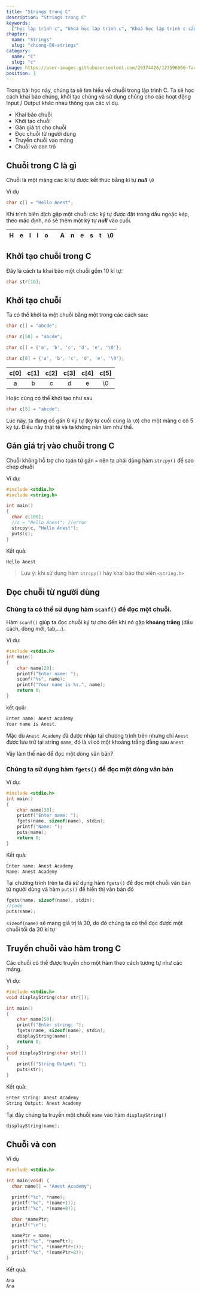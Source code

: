 ```yaml
---
title: "Strings trong C"
description: "Strings trong C"
keywords:
  ["học lập trình c", "khoá học lập trình c", "Khoá học lập trình c căn bản"]
chapter:
  name: "Strings"
  slug: "chuong-08-strings"
category:
  name: "C"
  slug: "c"
image: https://user-images.githubusercontent.com/29374426/127596066-fa46df01-982f-4a72-b6d1-f7d8f5c5a9b3.png
position: 1
---
```


Trong bài học này, chúng ta sẽ tìm hiểu về chuỗi trong lập trình C. Ta sẽ học cách khai báo chúng, khởi tạo chúng và sử dụng chúng cho các hoạt động Input / Output khác nhau thông qua các ví dụ.

- Khai báo chuỗi
- Khởi tạo chuỗi
- Gán giá trị cho chuỗi
- Đọc chuỗi từ người dùng
- Truyền chuỗi vào mảng
- Chuỗi và con trỏ

## Chuỗi trong C là gì

Chuỗi là một mảng các kí tự được kết thúc bằng kí tự **_null_** `\0`

Ví dụ

```cpp
char c[] = "Hello Anest";
```

Khi trình biên dịch gặp một chuỗi các ký tự được đặt trong dấu ngoặc kép, theo mặc định, nó sẽ thêm một ký tự **_null_** vào cuối.

| H   |  e  | l   | l   | o   |     | A   | n   | e   | s   | t   | \0  |
| --- | :-: | --- | --- | --- | --- | --- | --- | --- | --- | --- | --- |

## Khởi tạo chuỗi trong C

Đây là cách ta khai báo một chuỗi gồm 10 kí tự:

```cpp
char str[10];
```

## Khởi tạo chuỗi

Ta có thể khởi ta một chuỗi bằng một trong các cách sau:

```cpp
char c[] = "abcde";

char c[50] = "abcde";

char c[] = {'a', 'b', 'c', 'd', 'e', '\0'};

char c[6] = {'a', 'b', 'c', 'd', 'e', '\0'};
```

| c[0] | c[1] | c[2] | c[3] | c[4] | c[5] |
| :--: | :--: | :--: | :--: | :--: | :--: |
|  a   |  b   |  c   |  d   |  e   |  \0  |

Hoặc cũng có thể khởi tạo như sau

```cpp
char c[5] = "abcde";
```

Lúc này, ta đang cố gán 6 ký tự (ký tự cuối cùng là `\0`) cho một mảng c có 5 ký tự. Điều này thật tệ và ta không nên làm như thế.

## Gán giá trị vào chuỗi trong C

Chuỗi không hỗ trợ cho toán tử gán `=` nên ta phải dùng hàm `strcpy()` để sao chép chuỗi

Ví dụ:

```cpp
#include <stdio.h>
#include <string.h>

int main()
{
  char c[100];
  //c = "Hello Anest"; //error
  strcpy(c, "Hello Anest");
  puts(c);
}
```

Kết quả:

```cpp
Hello Anest
```

> Lưu ý: khi sử dụng hàm `strcpy()` hãy khai báo thư viên `<string.h>`

## Đọc chuỗi từ người dùng

### Chúng ta có thể sử dụng hàm `scanf()` để đọc một chuỗi.

Hàm `scanf()` giúp ta đọc chuỗi ký tự cho đến khi nó gặp **khoảng trắng** (dấu cách, dòng mới, tab,...).

Ví dụ:

```cpp
#include <stdio.h>
int main()
{
    char name[20];
    printf("Enter name: ");
    scanf("%s", name);
    printf("Your name is %s.", name);
    return 0;
}
```

kết quả:

```cpp
Enter name: Anest Academy
Your name is Anest.
```

Mặc dù `Anest Academy` đã được nhập tại chương trình trên nhưng chỉ `Anest` được lưu trữ tại string `name`, đó là vì có một khoảng trắng đằng sau `Anest`

Vậy làm thế nào để đọc một dòng văn bản?

### Chúng ta sử dụng hàm `fgets()` để đọc một dòng văn bản

Ví dụ:

```cpp
#include <stdio.h>
int main()
{
    char name[30];
    printf("Enter name: ");
    fgets(name, sizeof(name), stdin);
    printf("Name: ");
    puts(name);
    return 0;
}
```

Kết quả:

```cpp
Enter name: Anest Academy
Name: Anest Academy
```

Tại chương trình trên ta đã sử dụng hàm `fgets()` để đọc một chuỗi văn bản từ người dùng và hàm `puts()` để hiển thị văn bản đó

```cpp
fgets(name, sizeof(name), stdin);
//code
puts(name);
```

`sizeof(name)` sẽ mang giá trị là 30, do đó chúng ta có thể đọc được một chuỗi tối đa 30 kí tự

## Truyền chuỗi vào hàm trong C

Các chuỗi có thể được truyền cho một hàm theo cách tương tự như các mảng.

Ví dụ:

```cpp
#include <stdio.h>
void displayString(char str[]);

int main()
{
    char name[50];
    printf("Enter string: ");
    fgets(name, sizeof(name), stdin);
    displayString(name);
    return 0;
}
void displayString(char str[])
{
    printf("String Output: ");
    puts(str);
}
```

Kết quả:

```cpp
Enter string: Anest Academy
String Output: Anest Academy
```

Tại đây chúng ta truyền một chuỗi `name` vào hàm `displayString()`

```cpp
displayString(name);
```

## Chuỗi và con

Ví dụ

```cpp
#include <stdio.h>

int main(void) {
  char name[] = "Anest Academy";

  printf("%c", *name);
  printf("%c", *(name+1));
  printf("%c", *(name+8));

  char *namePtr;
  printf("\n");

  namePtr = name;
  printf("%c", *namePtr);
  printf("%c", *(namePtr+1));
  printf("%c", *(namePtr+8));
}
```

Kết quả:

```cpp
Ana
Ana
```
